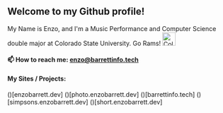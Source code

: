 ## Welcome to my Github profile! 

 My Name is Enzo, and I'm a Music Performance and Computer Science double major at Colorado State University. 
 Go Rams! <img src="https://www.engr.colostate.edu/wp-content/uploads/2017/11/CSU-Ram-357.png" alt="Colorado State University" width="30">
 
#### 📫 How to reach me: enzo@barrettinfo.tech

#### My Sites / Projects:

()[enzobarrett.dev]
()[photo.enzobarrett.dev]
()[barrettinfo.tech]
()[simpsons.enzobarrett.dev]
()[short.enzobarrett.dev]

